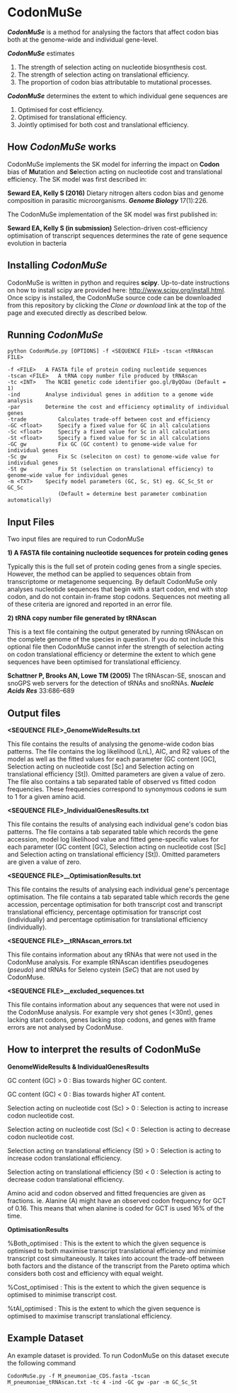# CodonMuSe
**_CodonMuSe_** is a method for analysing the factors that affect codon bias both at the genome-wide and individual gene-level. 

**_CodonMuSe_** estimates
1) The strength of selection acting on nucleotide biosynthesis cost.
2) The strength of selection acting on translational efficiency.
3) The proportion of codon bias attributable to mutational processes.

**_CodonMuSe_** determines the extent to which individual gene sequences are
1) Optimised for cost efficiency.
2) Optimised for translational efficiency.
3) Jointly optimised for both cost and translational efficiency.

## How _CodonMuSe_ works
CodonMuSe implements the SK model for inferring the impact on **Codon** bias of **Mu**tation and **Se**lection acting on nucleotide cost and translational efficiency. The SK model was first described in:

**Seward EA, Kelly S (2016)** Dietary nitrogen alters codon bias and genome composition in parasitic microorganisms. **_Genome Biology_** 17(1):226.

The CodonMuSe implementation of the SK model was first published in:

**Seward EA, Kelly S (in submission)** Selection-driven cost-efficiency optimisation of transcript sequences determines the rate of gene sequence evolution in bacteria

## Installing _CodonMuSe_
CodonMuSe is written in python and requires **scipy**. Up-to-date instructions on how to install scipy are provided here: http://www.scipy.org/install.html. Once scipy is installed, the CodonMuSe source code can be downloaded from this repository by clicking the _Clone or download_ link at the top of the page and executed directly as described below.


## Running _CodonMuSe_

`python CodonMuSe.py [OPTIONS] -f <SEQUENCE FILE> -tscan <tRNAscan FILE>`

	-f <FILE>	A FASTA file of protein coding nucleotide sequences
	-tscan <FILE>	A tRNA copy number file produced by tRNAscan
	-tc <INT>	The NCBI genetic code identifier goo.gl/ByQOau (Default = 1)
	-ind		Analyse individual genes in addition to a genome wide analysis
	-par 		Determine the cost and efficiency optimality of individual genes
	-trade          Calculates trade-off between cost and efficiency
	-GC <float>  	Specify a fixed value for GC in all calculations
	-Sc <float>  	Specify a fixed value for Sc in all calculations
	-St <float>  	Specify a fixed value for Sc in all calculations
	-GC gw       	Fix GC (GC content) to genome-wide value for individual genes
	-Sc gw       	Fix Sc (seleciton on cost) to genome-wide value for individual genes
	-St gw       	Fix St (selection on translational efficiency) to genome-wide value for individual genes
	-m <TXT>	Specify model parameters (GC, Sc, St) eg. GC_Sc_St or GC_Sc
	                (Default = determine best parameter combination automatically)

## Input Files

Two input files are required to run CodonMuSe

**1) A FASTA file containing nucleotide sequences for protein coding genes**

Typically this is the full set of protein coding genes from a single species. However, the method can be applied to sequences obtain from transcriptome or metagenome sequencing. By default CodonMuSe only analyses nucleotide sequences that begin with a start codon, end with stop codon, and do not contain in-frame stop codons. Sequences not meeting all of these criteria are ignored and reported in an error file.

**2) tRNA copy number file generated by tRNAscan**

This is a text file containing the output generated by running tRNAscan on the complete genome of the species in question. If you do not include this optional file then CodonMuSe cannot infer the strength of selection acting on codon translational efficiency or determine the extent to which gene sequences have been optimised for translational efficiency.

**Schattner P, Brooks AN, Lowe TM (2005)** The tRNAscan-SE, snoscan and snoGPS web servers for the detection of tRNAs and snoRNAs. **_Nucleic Acids Res_** 33:686–689


## Output files

**\<SEQUENCE FILE\>\_GenomeWideResults.txt** 

This file contains the results of analysing the genome-wide codon bias patterns. The file contains the log likelihood (LnL), AIC, and R2 values of the model as well as the fitted values for each parameter (GC content [GC], Selection acting on nucleotide cost [Sc] and Selection acting on translational efficiency [St]). Omitted parameters are given a value of zero. The file also contains a tab separated table of observed vs fitted codon frequencies. These frequencies correspond to synonymous codons ie sum to 1 for a given amino acid.

**\<SEQUENCE FILE\>\_IndividualGenesResults.txt**

This file contains the results of analysing each individual gene's codon bias patterns. The file contains a tab separated table which records the gene accession, model log likelihood value and fitted gene-specific values for each parameter (GC content [GC], Selection acting on nucleotide cost [Sc] and Selection acting on translational efficiency [St]). Omitted parameters are given a value of zero.

**\<SEQUENCE FILE\>__OptimisationResults.txt**

This file contains the results of analysing each individual gene's percentage optimisation. The file contains a tab separated table which records the gene accession, percentage optimisation for both transcript cost and transcript translational efficiency, percentage optimisation for transcript cost (individually) and percentage optimisation for translational efficiency (individually). 

**\<SEQUENCE FILE\>__tRNAscan_errors.txt**

This file contains information about any tRNAs that were not used in the CodonMuse analysis. For example tRNAscan identifies pseudogenes (_pseudo_) and tRNAs for Seleno cystein (_SeC_) that are not used by CodonMuse.

**\<SEQUENCE FILE\>__excluded_sequences.txt**

This file contains information about any sequences that were not used in the CodonMuse analysis. For example very shot genes (\<30nt), genes lacking start codons, genes lacking stop codons, and genes with frame errors are not analysed by CodonMuse.

## How to interpret the results of CodonMuSe
**GenomeWideResults & IndividualGenesResults**

GC content (GC) > 0 : Bias towards higher GC content.

GC content (GC) < 0 : Bias towards higher AT content.

Selection acting on nucleotide cost (Sc) > 0 : Selection is acting to increase codon nucleotide cost.

Selection acting on nucleotide cost (Sc) < 0 : Selection is acting to decrease codon nucleotide cost.

Selection acting on translational efficiency (St) > 0 : Selection is acting to increase codon translational efficiency.

Selection acting on translational efficiency (St) < 0 : Selection is acting to decrease codon translational efficiency.

Amino acid and codon observed and fitted frequencies are given as fractions. ie. Alanine (A) might have an observed codon frequency for GCT of 0.16. This means that when alanine is coded for GCT is used 16% of the time.

**OptimisationResults**

%Both_optimised : This is the extent to which the given sequence is optimised to both maximise transcript translational efficiency and minimise transcript cost simultaneously. It takes into account the trade-off between both factors and the distance of the transcript from the Pareto optima which considers both cost and efficiency with equal weight.

%Cost_optimised : This is the extent to which the given sequence is optimised to minimise transcript cost.

%tAI_optimised : This is the extent to which the given sequence is optimised to maximise transcript translational efficiency.


## Example Dataset

An example dataset is provided. To run CodonMuSe on this dataset execute the following command

`CodonMuSe.py -f M_pneumoniae_CDS.fasta -tscan M_pneumoniae_tRNAscan.txt -tc 4 -ind -GC gw -par -m GC_Sc_St`

